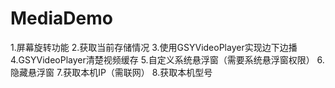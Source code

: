 # MediaDemo
1.屏幕旋转功能
2.获取当前存储情况
3.使用GSYVideoPlayer实现边下边播
4.GSYVideoPlayer清楚视频缓存
5.自定义系统悬浮窗（需要系统悬浮窗权限）
6.隐藏悬浮窗
7.获取本机IP（需联网）
8.获取本机型号
